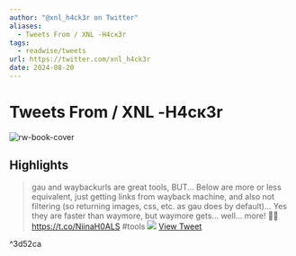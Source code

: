```yaml
---
author: "@xnl_h4ck3r on Twitter"
aliases:
  - Tweets From / XNL -Н4cĸ3r
tags:
  - readwise/tweets
url: https://twitter.com/xnl_h4ck3r
date: 2024-08-20
---
```

# Tweets From / XNL -Н4cĸ3r

![rw-book-cover](https://pbs.twimg.com/profile_images/1298630075445895170/mH0kZY4W.jpg)

## Highlights


> gau and waybackurls are great tools, BUT...
>  Below are more or less equivalent, just getting links from wayback machine, and also not filtering (so returning images, css, etc. as gau does by default)...
>  Yes they are faster than waymore, but waymore gets... well... more! 🤘😉 https://t.co/NiinaH0ALS
>  #tools 
>  ![](https://pbs.twimg.com/media/GBWFDEWWIAAziHR.jpg)
> [View Tweet](https://twitter.com/xnl_h4ck3r/status/1735439802273575110)

^3d52ca

